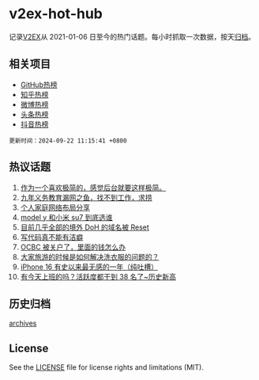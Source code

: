 # v2ex-hot-hub

 记录[V2EX](https://www.v2ex.com/)从 2021-01-06 日至今的热门话题。每小时抓取一次数据，按天[归档](archives)。
 
 ## 相关项目

- [GitHub热榜](https://github.com/snaildev/github-hot-hub)
- [知乎热榜](https://github.com/snaildev/zhihu-hot-hub)
- [微博热榜](https://github.com/snaildev/weibo-hot-hub)
- [头条热榜](https://github.com/snaildev/toutiao-hot-hub)
- [抖音热榜](https://github.com/snaildev/douyin-hot-hub)


 `更新时间：2024-09-22 11:15:41 +0800`

## 热议话题

1. [作为一个喜欢极简的，感觉后台就要这样极简。](https://www.v2ex.com/t/1074643)
1. [九年义务教育漏网之鱼，找不到工作，求捞](https://www.v2ex.com/t/1074605)
1. [个人家庭网络布局分享](https://www.v2ex.com/t/1074592)
1. [model y 和小米 su7 到底选谁](https://www.v2ex.com/t/1074606)
1. [目前几乎全部的境外 DoH 的域名被 Reset](https://www.v2ex.com/t/1074612)
1. [写代码真不能有洁癖](https://www.v2ex.com/t/1074626)
1. [OCBC 被关户了，里面的钱怎么办](https://www.v2ex.com/t/1074629)
1. [大家旅游的时候是如何解决洗衣服的问题的？](https://www.v2ex.com/t/1074579)
1. [iPhone 16 有史以来最无感的一年（纯吐槽）](https://www.v2ex.com/t/1074581)
1. [有今天上班的吗？活跃度都干到 38 名了~历史新高](https://www.v2ex.com/t/1074614)

## 历史归档

[archives](archives)

## License

See the [LICENSE](LICENSE) file for license rights and limitations (MIT).
